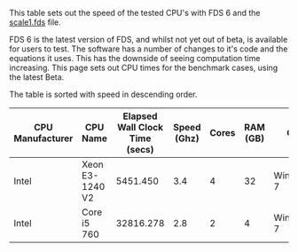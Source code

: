 This table sets out the speed of the tested CPU's with FDS 6 and the
[scale1.fds](https://raw.github.com/drezha/FDS_Resources/master/FDS%20Benchmarking%20Files/scale1.fds) file.

FDS 6 is the latest version of FDS, and whilst not yet out of beta, is available for users to test. The software has a number of changes to it's code and the equations it uses. This has the downside of seeing computation time increasing. This page sets out CPU times for the benchmark cases, using the latest Beta.

The table is sorted with speed in descending order.

|CPU Manufacturer|CPU Name|Elapsed Wall Clock Time (secs)|Speed (Ghz)|Cores|RAM (GB)|OS|32 Bit/64 Bit|
|---|---|---|---|---|---|---|---|
|Intel|Xeon E3-1240 V2|5451.450|3.4|4|32|Windows 7|64|
|Intel|Core i5 760|32816.278|2.8|2|4|Windows 7|64|